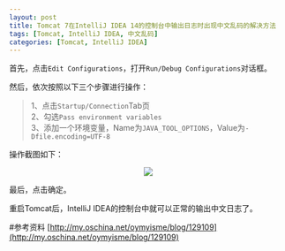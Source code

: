 ```yaml
---
layout: post
title: Tomcat 7在IntelliJ IDEA 14的控制台中输出日志时出现中文乱码的解决方法
tags: [Tomcat, IntelliJ IDEA, 中文乱码]
categories: [Tomcat, IntelliJ IDEA]
---
```




首先，点击`Edit Configurations`，打开`Run/Debug Configurations`对话框。

然后，依次按照以下三个步骤进行操作：

>1、点击`Startup/Connection`Tab页  
>2、勾选`Pass environment variables`  
>3、添加一个环境变量，Name为`JAVA_TOOL_OPTIONS`，Value为`-Dfile.encoding=UTF-8`

操作截图如下：

<div style="text-align: center;">
	<image src="{{ post.url }}/static/images/intellij/garbled_chinese.png"></image>
</div>


最后，点击确定。  

重启Tomcat后，IntelliJ IDEA的控制台中就可以正常的输出中文日志了。

#参考资料
[http://my.oschina.net/oymyisme/blog/129109](http://my.oschina.net/oymyisme/blog/129109)






